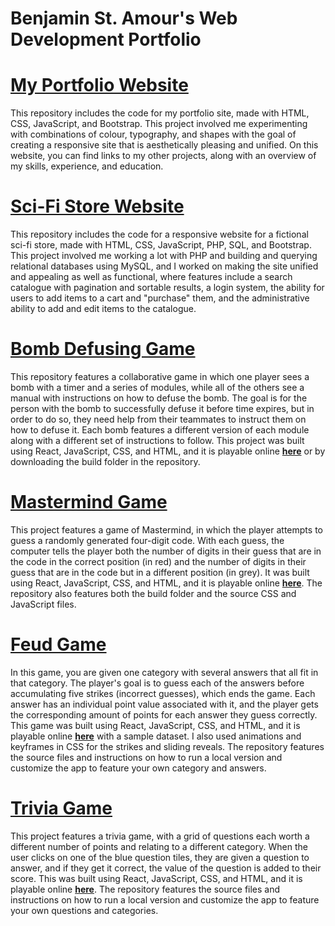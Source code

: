 Benjamin St. Amour's Web Development Portfolio
==============================================

[My Portfolio Website](https://github.com/benstamour/portfolio-website)
=======================================================================

This repository includes the code for my portfolio site, made with HTML, CSS, JavaScript, and Bootstrap. This project involved me experimenting with combinations of colour, typography, and shapes with the goal of creating a responsive site that is aesthetically pleasing and unified. On this website, you can find links to my other projects, along with an overview of my skills, experience, and education.

[Sci-Fi Store Website](https://github.com/benstamour/starsprinter)
=============================================================

This repository includes the code for a responsive website for a fictional sci-fi store, made with HTML, CSS, JavaScript, PHP, SQL, and Bootstrap. This project involved me working a lot with PHP and building and querying relational databases using MySQL, and I worked on making the site unified and appealing as well as functional, where features include a search catalogue with pagination and sortable results, a login system, the ability for users to add items to a cart and "purchase" them, and the administrative ability to add and edit items to the catalogue.

[Bomb Defusing Game](https://github.com/benstamour/cyberbomb)
===========================================================

This repository features a collaborative game in which one player sees a bomb with a timer and a series of modules, while all of the others see a manual with instructions on how to defuse the bomb. The goal is for the person with the bomb to successfully defuse it before time expires, but in order to do so, they need help from their teammates to instruct them on how to defuse it. Each bomb features a different version of each module along with a different set of instructions to follow. This project was built using React, JavaScript, CSS, and HTML, and it is playable online **[here](https://bensta.epizy.com/cyberbomb)** or by downloading the build folder in the repository.

[Mastermind Game](https://github.com/benstamour/mastermind)
===========================================================

This project features a game of Mastermind, in which the player attempts to guess a randomly generated four-digit code. With each guess, the computer tells the player both the number of digits in their guess that are in the code in the correct position (in red) and the number of digits in their guess that are in the code but in a different position (in grey). It was built using React, JavaScript, CSS, and HTML, and it is playable online **[here](https://bensta.epizy.com/mastermind)**. The repository also features both the build folder and the source CSS and JavaScript files.

[Feud Game](https://github.com/benstamour/feud)
===============================================

In this game, you are given one category with several answers that all fit in that category. The player's goal is to guess each of the answers before accumulating five strikes (incorrect guesses), which ends the game. Each answer has an individual point value associated with it, and the player gets the corresponding amount of points for each answer they guess correctly. This game was built using React, JavaScript, CSS, and HTML, and it is playable online **[here](https://bensta.epizy.com/feud)** with a sample dataset. I also used animations and keyframes in CSS for the strikes and sliding reveals. The repository features the source files and instructions on how to run a local version and customize the app to feature your own category and answers.

[Trivia Game](https://github.com/benstamour/trivia)
===================================================

This project features a trivia game, with a grid of questions each worth a different number of points and relating to a different category. When the user clicks on one of the blue question tiles, they are given a question to answer, and if they get it correct, the value of the question is added to their score. This was built using React, JavaScript, CSS, and HTML, and it is playable online **[here](https://bensta.epizy.com/trivia)**. The repository features the source files and instructions on how to run a local version and customize the app to feature your own questions and categories.
